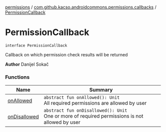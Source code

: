 [permissions](../../index.md) / [com.github.kacso.androidcommons.permissions.callbacks](../index.md) / [PermissionCallback](.)

# PermissionCallback

`interface PermissionCallback`

Callback on which permission check results will be returned

**Author**
Danijel Sokač

### Functions

| Name | Summary |
|---|---|
| [onAllowed](on-allowed.md) | `abstract fun onAllowed(): Unit`<br>All required permissions are allowed by user |
| [onDisallowed](on-disallowed.md) | `abstract fun onDisallowed(): Unit`<br>One or more of required permissions is not allowed by user |
